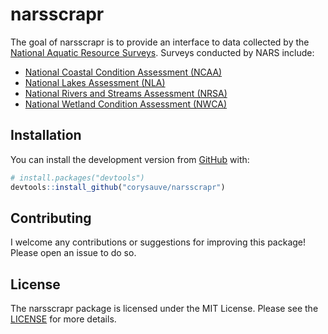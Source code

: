
<!-- README.md is generated from README.Rmd. Please edit that file -->

# narsscrapr

<!-- badges: start -->
<!-- badges: end -->

The goal of narsscrapr is to provide an interface to data collected by
the [National Aquatic Resource
Surveys](https://www.epa.gov/national-aquatic-resource-surveys). Surveys
conducted by NARS include:

-   [National Coastal Condition Assessment
    (NCAA)](https://www.epa.gov/national-aquatic-resource-surveys/ncca)
-   [National Lakes Assessment
    (NLA)](https://www.epa.gov/national-aquatic-resource-surveys/nla)
-   [National Rivers and Streams Assessment
    (NRSA)](https://www.epa.gov/national-aquatic-resource-surveys/nrsa)
-   [National Wetland Condition Assessment
    (NWCA)](https://www.epa.gov/national-aquatic-resource-surveys/nwca)

## Installation

You can install the development version from
[GitHub](https://github.com/) with:

``` r
# install.packages("devtools")
devtools::install_github("corysauve/narsscrapr")
```

## Contributing

I welcome any contributions or suggestions for improving this package!
Please open an issue to do so.

## License

The narsscrapr package is licensed under the MIT License. Please see the
[LICENSE](LICENSE.md) for more details.
